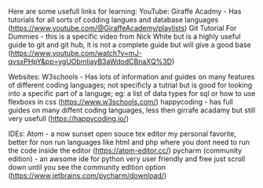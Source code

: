 Here are some usefull links for learning:
YouTube:
Giraffe Acadmy - Has tutorials for all sorts of codding langues and database languages (https://www.youtube.com/@GiraffeAcademy/playlists)
Git Tutorial For Dummies - this is a specific video from Nick White but is a highly useful guide to git and git hub, it is not a complete guide but will give a good base (https://www.youtube.com/watch?v=mJ-qvsxPHpY&pp=ygUObmljayB3aWdodCBnaXQ%3D)

Websites:
W3schools - Has lots of information and guides on many features of different coding languages; not specificly a tutrial but is good for looking into a specific part of a languge; eg: a list of data types for sql or how to use flexboxs in css (https://www.w3schools.com/)
happycoding - has full guides on many diffent coding languages, less then girrafe acadamy but still very usefull (https://happycoding.io/)

IDEs:
Atom - a now sunset open souce tex editor my personal favorite, better for non run languages like html and php where you dont need to run the code inside the editor (https://atom-editor.cc/)
pycharm (community edition) - an awsome ide for python very user friendly and free just scroll down until you see the community edition option (https://www.jetbrains.com/pycharm/download/)
